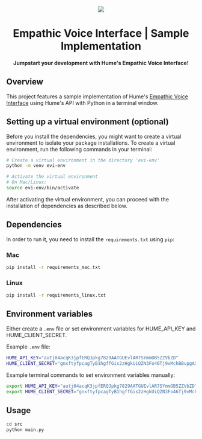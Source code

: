 <div align="center">
  <img src="https://storage.googleapis.com/hume-public-logos/hume/hume-banner.png">
  <h1>Empathic Voice Interface | Sample Implementation</h1>
  <p>
    <strong>Jumpstart your development with Hume's Empathic Voice Interface!</strong>
  </p>
</div>

## Overview

This project features a sample implementation of Hume's [Empathic Voice Interface](https://hume.docs.buildwithfern.com/docs/empathic-voice-interface-evi/overview) using Hume's API with Python in a terminal window.

## Setting up a virtual environment (optional)

Before you install the dependencies, you might want to create a virtual environment to isolate your package installations. To create a virtual environment, run the following commands in your terminal:

```bash
# Create a virtual environment in the directory 'evi-env'
python -m venv evi-env

# Activate the virtual environment
# On Mac/Linux:
source evi-env/bin/activate
```

After activating the virtual environment, you can proceed with the installation of dependencies as described below.

## Dependencies

In order to run it, you need to install the `requirements.txt` using `pip`:

### Mac

```bash
pip install -r requirements_mac.txt 
```

### Linux

```bash
pip install -r requirements_linux.txt 
```

## Environment variables

Either create a `.env` file or set environment variables for HUME_API_KEY and HUME_CLIENT_SECRET.

Example `.env` file:

```bash
HUME_API_KEY="autj04acqK3jpfERQJpkg7829AATGUEvlAR7SYmmOB5ZZVbZD"
HUME_CLIENT_SECRET="gnxftyfpcagTyB1hgffGis2zHgkUiQZN3Fo46Tj9vMchBBupgAXhM8pamd2Aw9Qd"
```

Example terminal commands to set environment variables manually:
```bash
export HUME_API_KEY="autj04acqK3jpfERQJpkg7829AATGUEvlAR7SYmmOB5ZZVbZD"
export HUME_CLIENT_SECRET="gnxftyfpcagTyB1hgffGis2zHgkUiQZN3Fo46Tj9vMchBBupgAXhM8pamd2Aw9Qd"
```

## Usage

```bash
cd src
python main.py
```



